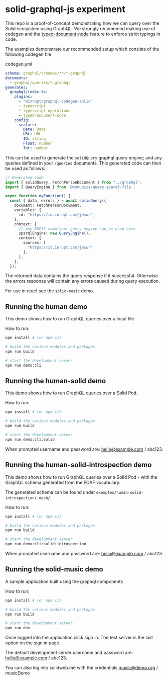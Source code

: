 # solid-graphql-js experiment

This repo is a proof-of-concept demonstrating how we can query over the Solid ecosystem using GraphQL. We strongly recommend making use of codegen and the [typed-document-node](https://the-guild.dev/blog/typed-document-node) feature to enforce strict typings in code.

The examples demonstrate our recommended setup which consists of the following codegen file

codegen.yml

```yml
schema: graphql/schemas/**/*.graphql
documents:
  - graphql/queries/*.graphql
generates:
  graphql/index.ts:
    plugins:
      - "@inrupt/graphql-codegen-solid"
      - typescript
      - typescript-operations
      - typed-document-node
    config:
      scalars:
        Date: Date
        URL: URL
        ID: string
        Float: number
        Int: number
```

This can be used to generate the `solidQuery` graphql query engine; and any queries defined in your `/queries` documents. This generated code can then be used as follows:

```ts
// Generated code
import { solidQuery, FetchPersonDocument } from "../graphql";
import { QueryEngine } from '@comunica/query-sparql-file';

async function myFunction() {
  const { data, errors } = await solidQuery({
    document: FetchPersonDocument,
    variables: {
      id: "https://id.inrupt.com/jeswr",
    },
    context: {
      // Any RDFJS compliant query engine can be used here
      sparqlEngine: new QueryEngine(),
      context: {
        sources: [
          "https://id.inrupt.com/jeswr"
        ],
      },
    },
  });
```

The returned data contains the query response if it successful. Otherwise the errors response will contain any errors caused during query execution.

For use in react see the `solid-music` demo.

## Running the human demo

This demo shows how to run GraphQL queries over a local file

How to run:

```sh
npm install # (or npm ci)

# build the various modules and packages
npm run build

# start the development server
npm run demo:cli
```

## Running the human-solid demo

This demo shows how to run GraphQL queries over a Solid Pod.

How to run:

```sh
npm install # (or npm ci)

# build the various modules and packages
npm run build

# start the development server
npm run demo:cli:solid
```

When prompted username and password are: hello@example.com / abc123.

## Running the human-solid-introspection demo

This demo shows how to run GraphQL queries over a Solid Pod - with the GraphQL schema generated from the FOAF
vocabulary.

The generated schema can be found under `examples/human-solid-introspection/.mesh/`.

How to run:

```sh
npm install # (or npm ci)

# build the various modules and packages
npm run build

# start the development server
npm run demo:cli:solid:introspection
```

When prompted username and password are: hello@example.com / abc123.

## Running the solid-music demo

A sample application built using the graphql components

How to run:

```sh
npm install # (or npm ci)

# build the various modules and packages
npm run build

# start the development server
npm run dev
```

Once logged into the application click sign in. The test server is the last option on the sign in page.

The default development server username and password are: hello@example.com / abc123.

You can also log into solidweb.me with the credentials music@demo.org / musicDemo 
